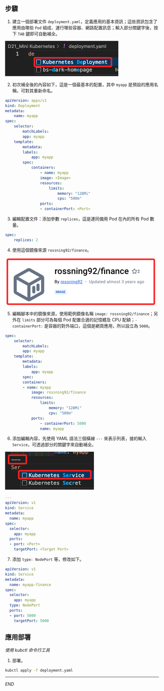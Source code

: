 ## 步驟

1. 建立一個部署文件 `deployment.yaml`，定義應用的基本資訊；這些資訊包含了應用由哪些 `Pod` 組成、運行哪些容器、網路配置訊息；輸入部分關鍵字後，按下 `TAB` 鍵即可自動補全。

![](images/img_05.png)

2. 初次補全後的內容如下，這是一個最基本的配置，其中 `myapp` 是預設的應用名稱，可對其重新命名。

```yaml
apiVersion: apps/v1
kind: Deployment
metadata:
    name: myapp
spec:
    selector:
        matchLabels:
        app: myapp
    template:
        metadata:
        labels:
            app: myapp
        spec:
            containers:
                - name: myapp
                image: <Image>
                resources:
                    limits:
                        memory: "128Mi"
                        cpu: "500m"
                ports:
                - containerPort: <Port>
```

3. 編輯配置文件：添加參數 `replices`，這是連同備用 Pod 在內的所有 Pod 數量。

```yaml
spec:
    replices: 2
```

4. 使用這個鏡像來源 `rossning92/finance`。

![](images/img_06.png)

5. 編輯腳本中的鏡像來源，使用範例鏡像名稱 `image: rossning92/finance`；另外在 `limits` 部分可為每個 Pod 配置合適的記憶體及 CPU 配額；`- containerPort:` 是容器的對外端口，這個是網頁應用，所以設立為 `5000`。

```yaml
spec:
    selector:
        matchLabels:
        app: myapp
    template:
        metadata:
        labels:
            app: myapp
        spec:
        containers:
        - name: myapp
            image: rossning92/finance
            resources:
                limits:
                    memory: "128Mi"
                    cpu: "500m"
            ports:
                - containerPort: 5000
                name: myapp
```

6. 添加編輯內容，先使用 YAML 語法三個橫線 `---` 來表示列表，接的輸入 `Service`，可透過部分的關鍵字來自動補全。

![](images/img_07.png)

```yaml
---
apiVersion: v1
kind: Service
metadata:
  name: myapp
spec:
  selector:
    app: myapp
  ports:
  - port: <Port>
    targetPort: <Target Port>
```

7. 添加 `type: NodePort` 等，修改如下。

```yaml
apiVersion: v1
kind: Service
metadata:
  name: myapp-finance
spec:
  selector:
    app: myapp
  type: NodePort
  ports:
  - port: 5000
    targetPort: 5000
```



## 應用部署

_使用 kubctl 命令行工具_

1. 部署。
```bash
kubctl apply -f deployment.yaml
```

___

_END_